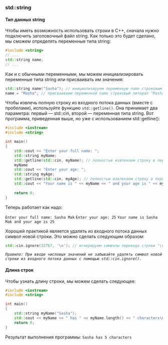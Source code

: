 ### std::string
#### Тип данных string
Чтобы иметь возможность использовать строки в C++, сначала нужно подключить
заголовочный файл string. Как только это будет сделано, мы сможем определять
переменные типа string:
```cpp
#include <string>
// ...
std::string name;
// ...
```
Как и с обычными переменными, мы можем инициализировать переменные типа
string или присваивать им значения:
```cpp
std::string name("Sasha"); // инициализируем переменную name строковым литералом "Sasha"
name = "Masha"; // присваиваем переменной name строковый литерал "Masha"
```

Чтобы извлечь полную строку из входного потока данных (вместе с пробелами),
используйте функцию ``std::getline()``. Она принимает два параметра: первый —
std::cin, второй — переменная типа string.
Вот программа, приведенная выше, но уже с использованием std::getline():
```cpp
#include <iostream>
#include <string>

int main()
{
	std::cout << "Enter your full name: ";
	std::string myName;
	std::getline(std::cin, myName); // полностью извлекаем строку в переменную
	myName
	std::cout << "Enter your age: ";
	std::string myAge;
	std::getline(std::cin, myAge); // полностью извлекаем строку в переменную	myAge
	std::cout << "Your name is " << myName << " and your age is " << myAge;
	
	return 0;
}
```
Теперь работает как надо:

```Enter your full name: Sasha Mak```
```Enter your age: 25```
```Your name is Sasha Mak and your age is 25```

Хорошей практикой является удалять из входного потока данных символ новой
строки. Это можно сделать следующим образом:
```cpp
std::cin.ignore(32767, '\n'); // игнорируем символы перевода строки "\n" во входящем потоке длиной 32767 символов
```
*``Правило: При вводе числовых значений не забывайте удалять символ новой
строки из входного потока данных с помощью std::cin.ignore().``*

#### Длина строк
Чтобы узнать длину строки, мы можем сделать следующее:
```cpp
#include <iostream>
#include <string>

int main()
{
	std::string myName("Sasha");
	std::cout << myName << " has " << myName.length() << " characters\n";
	return 0;
}
```
Результат выполнения программы:
``Sasha has 5 characters``

